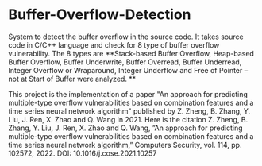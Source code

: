 # Buffer-Overflow-Detection
System to detect the buffer overflow in the source code. It takes source code in C/C++ language and check for 8 type of buffer overflow vulnerability. The 8 types are **Stack-based Buffer Overflow, Heap-based Buffer Overflow, Buffer Underwrite, Buffer Overread, Buffer Underread, Integer Overflow or Wraparound, Integer Underflow and Free of Pointer – not at Start of Buffer were analyzed. **

This project is the implementation of a paper "An approach for predicting multiple-type overflow vulnerabilities based on combination features and a time series neural network algorithm" published by Z. Zheng, B. Zhang, Y. Liu, J. Ren, X. Zhao and Q. Wang in 2021. Here is the citation Z. Zheng, B. Zhang, Y. Liu, J. Ren, X. Zhao and Q. Wang, ”An approach for predicting multiple-type overflow vulnerabilities based on combination features and a time series neural network algorithm,” Computers Security, vol. 114, pp. 102572, 2022. DOI: 10.1016/j.cose.2021.10257
